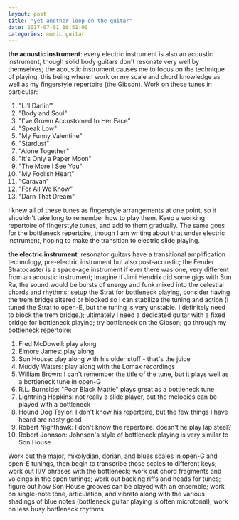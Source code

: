 ```yaml
---
layout: post
title: "yet another loop on the guitar"
date: 2017-07-01 10:51:00
categories: music guitar
---
```

**the acoustic instrument**: every electric instrument is also an acoustic instrument, though solid body guitars don't resonate very well by themselves; the acoustic instrument causes me to focus on the technique of playing, this being where I work on my scale and chord knowledge as well as my fingerstyle repertoire (the Gibson). Work on these tunes in particular:

1. "Li'l Darlin'"
2. "Body and Soul"
3. "I've Grown Accustomed to Her Face"
4. "Speak Low"
5. "My Funny Valentine"
6. "Stardust"
7. "Alone Together"
8. "It's Only a Paper Moon"
9. "The More I See You"
10. "My Foolish Heart"
11. "Caravan"
12. "For All We Know"
13. "Darn That Dream"

I knew all of these tunes as fingerstyle arrangements at one point, so it shouldn't take long to remember how to play them. Keep a working repertoire of fingerstyle tunes, and add to them gradually. The same goes for the bottleneck repertoire, though I am writing about that under electric instrument, hoping to make the transition to electric slide playing.

**the electric instrument**: resonator guitars have a transitional amplification technology, pre-electric instrument but also post-acoustic; the Fender Stratocaster is a space-age instrument if ever there was one, very different from an acoustic instrument; imagine if Jimi Hendrix did some gigs with Sun Ra, the sound would be bursts of energy and funk mixed into the celestial chords and rhythms; setup the Strat for bottleneck playing, consider having the trem bridge altered or blocked so I can stabilize the tuning and action (I tuned the Strat to open-E, but the tuning is very unstable. I definitely need to block the trem bridge.); ultimately I need a dedicated guitar with a fixed bridge for bottleneck playing; try bottleneck on the Gibson; go through my bottleneck repertoire:

1. Fred McDowell: play along
2. Elmore James: play along
3. Son House: play along with his older stuff - that's the juice
4. Muddy Waters: play along with the Lomax recordings
5. William Brown: I can't remember the title of the tune, but it plays well as a bottleneck tune in open-G
6. R.L. Burnside: "Poor Black Mattie" plays great as a bottleneck tune
7. Lightning Hopkins: not really a slide player, but the melodies can be played with a bottleneck
8. Hound Dog Taylor: I don't know his repertoire, but the few things I have heard are nasty good
9. Robert Nighthawk: I don't know the repertoire. doesn't he play lap steel?
10. Robert Johnson: Johnson's style of bottleneck playing is very similar to Son House

Work out the major, mixolydian, dorian, and blues scales in open-G and open-E tunings, then begin to transcribe those scales to different keys; work out II/V phrases with the bottleneck; work out chord fragments and voicings in the open tunings; work out backing riffs and heads for tunes; figure out how Son House grooves can be played with an ensemble; work on single-note tone, articulation, and vibrato along with the various shadings of blue notes (bottleneck guitar playing is often microtonal); work on less busy bottleneck rhythms
